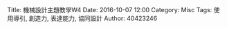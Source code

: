 Title: 機械設計主題教學W4
Date: 2016-10-07 12:00
Category: Misc
Tags: 使用導引, 創造力, 表達能力, 協同設計
Author: 40423246

